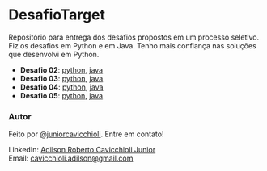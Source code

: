 # DesafioTarget

Repositório para entrega dos desafios propostos em um processo seletivo.
Fiz os desafios em Python e em Java. Tenho mais confiança nas soluções que desenvolvi em Python.

- **Desafio 02**: [python](https://github.com/juniorcavicchioli/DesafioTarget/blob/main/Desafio%202.py),
                    [java](https://github.com/juniorcavicchioli/DesafioTarget/blob/main/DesafioTarget/src/main/java/org/example/Desafio02.java)
- **Desafio 03**: [python](https://github.com/juniorcavicchioli/DesafioTarget/blob/main/Desafio%203.py),
                  [java](https://github.com/juniorcavicchioli/DesafioTarget/blob/main/DesafioTarget/src/main/java/org/example/Desafio03.java)
- **Desafio 04**: [python](https://github.com/juniorcavicchioli/DesafioTarget/blob/main/Desafio%204.py),
                  [java](https://github.com/juniorcavicchioli/DesafioTarget/blob/main/DesafioTarget/src/main/java/org/example/Desafio04.java)
- **Desafio 05**: [python](https://github.com/juniorcavicchioli/DesafioTarget/blob/main/Desafio%205.py),
                  [java](https://github.com/juniorcavicchioli/DesafioTarget/blob/main/DesafioTarget/src/main/java/org/example/Desafio05.java)

### Autor
Feito por [@juniorcavicchioli](https://github.com/juniorcavicchioli?tab=repositories). Entre em contato!

LinkedIn: [Adilson Roberto Cavicchioli Junior](https://www.linkedin.com/in/adilson-roberto-cavicchioli-junior-6816b7192?lipi=urn%3Ali%3Apage%3Ad_flagship3_profile_view_base_contact_details%3BIpMh5bVEQOi82%2FRHJ6oxkg%3D%3D) <br>
Email: [cavicchioli.adilson@gmail.com](mailto:cavicchioli.adilson@gmail.com)
